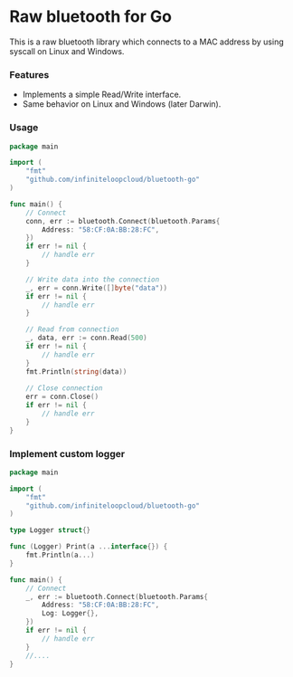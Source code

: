 # Raw bluetooth for Go

This is a raw bluetooth library which connects to a MAC address by using syscall on Linux and Windows.

### Features

- Implements a simple Read/Write interface.
- Same behavior on Linux and Windows (later Darwin).

### Usage

```go
package main

import (
	"fmt"
	"github.com/infiniteloopcloud/bluetooth-go"
)

func main() {
	// Connect
	conn, err := bluetooth.Connect(bluetooth.Params{
		Address: "58:CF:0A:BB:28:FC",
	})
	if err != nil {
		// handle err
	}

	// Write data into the connection
	_, err = conn.Write([]byte("data"))
	if err != nil {
		// handle err
	}

	// Read from connection
	_, data, err := conn.Read(500)
	if err != nil {
		// handle err
	}
	fmt.Println(string(data))
	
	// Close connection
	err = conn.Close()
	if err != nil {
		// handle err
	}
}
```

### Implement custom logger

```go
package main

import (
	"fmt"
	"github.com/infiniteloopcloud/bluetooth-go"
)

type Logger struct{}

func (Logger) Print(a ...interface{}) {
	fmt.Println(a...)
}

func main() {
	// Connect
	_, err := bluetooth.Connect(bluetooth.Params{
		Address: "58:CF:0A:BB:28:FC",
		Log: Logger{},
	})
	if err != nil {
		// handle err
	}
	//....
}
```